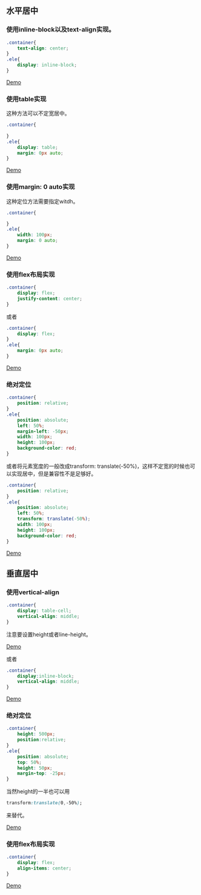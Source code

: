## 水平居中

### 使用inline-block以及text-align实现。

```css
.container{
    text-align: center;
}
.ele{
    display: inline-block;
}
```

[Demo](../examples/CSS常见布局/demo1.html)

### 使用table实现

这种方法可以不定宽居中。

```css
.container{
        
}
.ele{
    display: table;
    margin: 0px auto;
}
```

[Demo](../examples/CSS常见布局/demo2.html)

### 使用margin: 0 auto实现

这种定位方法需要指定witdh。

```css
.container{

}
.ele{
    width: 100px;
    margin: 0 auto;
}
```
[Demo](../examples/CSS常见布局/demo3.html)

### 使用flex布局实现

```css
.container{
    display: flex;
    justify-content: center;
}
```

或者

```css
.container{
    display: flex;
}
.ele{
    margin: 0px auto;
}
```

[Demo](../examples/CSS常见布局/demo4.html)

### 绝对定位

```css
.container{
    position: relative;
}
.ele{
    position: absolute;
    left: 50%;
    margin-left: -50px;
    width: 100px;
    height: 100px;
    background-color: red;
}
```

或者将元素宽度的一般改成transform: translate(-50%)，这样不定宽的时候也可以实现居中，但是兼容性不是足够好。

```css
.container{
    position: relative;
}
.ele{
    position: absolute;
    left: 50%;
    transform: translate(-50%);
    width: 100px;
    height: 100px;
    background-color: red;
}
```

[Demo](../examples/CSS常见布局/demo5.html)

## 垂直居中

### 使用vertical-align

```css
.container{
    display: table-cell;
    vertical-align: middle;
}
```

注意要设置height或者line-height。

[Demo](../examples/CSS常见布局/demo6.html)

或者

```css
.container{
    display:inline-block;
    vertical-align: middle;
}
```

[Demo](../examples/CSS常见布局/demo7.html)

### 绝对定位

```css
.container{
    height: 500px;
    position:relative;
}
.ele{
    position: absolute;
    top: 50%;
    height: 50px;
    margin-top: -25px;
}
```

当然height的一半也可以用

```css
transform:translate(0,-50%);
```

来替代。

[Demo](../examples/CSS常见布局/demo8.html)

### 使用flex布局实现

```css
.container{
    display: flex;
    align-items: center;
}
```

[Demo](../examples/CSS常见布局/demo9.html)